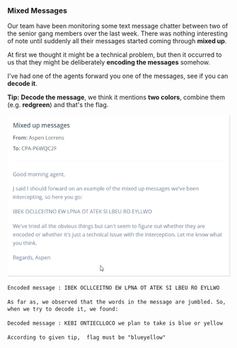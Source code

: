 ### Mixed Messages

Our team have been monitoring some text message chatter between two of the senior gang members over the last week. There was nothing interesting of note until suddenly all their messages started coming through **mixed up**.

At first we thought it might be a technical problem, but then it occurred to us that they might be deliberately **encoding the messages** somehow.

I've had one of the agents forward you one of the messages, see if you can **decode it**.

**Tip:** **Decode the message**, we think it mentions **two colors**, combine them (e.g. **redgreen**) and that's the flag.

![image](img/c05image.png)

```
Encoded message : IBEK OCLLCEITNO EW LPNA OT ATEK SI LBEU RO EYLLWO

As far as, we observed that the words in the message are jumbled. So, when we try to decode it, we found:

Decoded message : KEBI ONTIECLLOCO we plan to take is blue or yellow  

According to given tip,  flag must be "blueyellow"